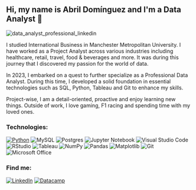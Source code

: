 ## **Hi, my name is Abril Domínguez and I'm a Data Analyst** 👋 

![data_analyst_professional_linkedin](https://github.com/AbrilDm14/AbrilDm14/assets/130613750/fecc20ad-f8b6-4d58-be2f-847e576ad9a9)


I studied International Business in Manchester Metropolitan University. I have worked as a Project Analyst across various industries including healthcare, retail, travel, food & beverages and more. It was during this journey that I discovered my passion for the world of data. 

In 2023, I embarked on a quest to further specialize as a Professional Data Analyst. During this time, I developed a solid foundation in essential technologies such as SQL, Python, Tableau and Git to enhance my skills.

Project-wise, I am a detail-oriented, proactive and enjoy learning new things.  Outside of work, I love gaming, F1 racing and spending time with my loved ones. 


### Technologies:

[![Python](https://img.shields.io/badge/Python-yellow?style=for-the-badge&logo=python&logoColor=white&labelColor=yellow)]()
![MySQL](https://img.shields.io/badge/mysql-green?style=for-the-badge&logo=mysql&logoColor=white&labelColor=green)
![Postgres](https://img.shields.io/badge/postgres-%23316192.svg?style=for-the-badge&logo=postgresql&logoColor=white&labelColor=%23316192.svg)
![Jupyter Notebook](https://img.shields.io/badge/jupyter-pink.svg?style=for-the-badge&logo=jupyter&logoColor=black&labelColor=pink)
![Visual Studio Code](https://img.shields.io/badge/Visual%20Studio%20Code-0078d7.svg?style=for-the-badge&logo=visual-studio-code&logoColor=white&labelColor=0078d7.svg)
![RStudio](https://img.shields.io/badge/RStudio-4285F4?style=for-the-badge&logo=rstudio&logoColor=white&labelColor=4285F4)
![Tableau](https://img.shields.io/badge/Tableau-aqua?style=for-the-badge&labelColor=aqua)
![NumPy](https://img.shields.io/badge/numpy-%23013243.svg?style=for-the-badge&logo=numpy&logoColor=white&labelColor=%23013243.svg)
![Pandas](https://img.shields.io/badge/pandas-%23150458.svg?style=for-the-badge&logo=pandas&logoColor=white&labelColor=%23150458.svg)
![Matplotlib](https://img.shields.io/badge/Matplotlib-purple?style=for-the-badge&logo=Matplotlib&logoColor=white&labelColor=101010)
![Git](https://img.shields.io/badge/git-%23F05033.svg?style=for-the-badge&logo=git&logoColor=white&labelColor=%23F05033.svg)
![Microsoft Office](https://img.shields.io/badge/Microsoft_Office-D83B01?style=for-the-badge&logo=microsoft-office&logoColor=white&labelColor=D83B01)


### Find me:
[![LinkedIn](https://img.shields.io/badge/linkedin-%230077B5.svg?style=for-the-badge&logo=linkedin&logoColor=white)](https://www.linkedin.com/in/karen-abril-dom%C3%ADnguez-montes/)
[![Datacamp](https://img.shields.io/badge/Datacamp-05192D?style=for-the-badge&logo=datacamp&logoColor=03E860)](https://www.datacamp.com/portfolio/aryll1493)




<!---
AbrilDm14/AbrilDm14 is a ✨ special ✨ repository because its `README.md` (this file) appears on your GitHub profile.
You can click the Preview link to take a look at your changes.
--->

